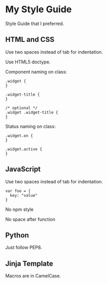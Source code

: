 # My Style Guide

Style Guide that I preferred.


## HTML and CSS

Use two spaces instead of tab for indentation.

Use HTML5 doctype.

Component naming on class:

```
.widget {
}

.widget-title {
}

/* optional */
.widget .widget-title {
}
```

Status naming on class:

```
.widget.on {
}

.widget.active {
}
```

## JavaScript

Use two spaces instead of tab for indentation.

```
var foo = {
  key: "value"
}
```

No npm style

No space after function


## Python

Just follow PEP8.

## Jinja Template

Macros are in CamelCase.
